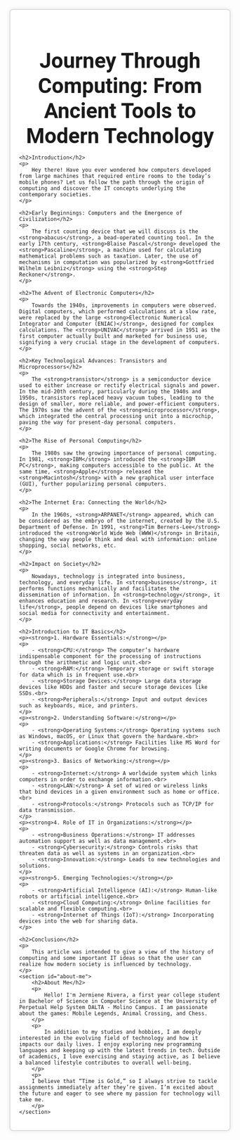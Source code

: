 <html lang="en">
<head>
    <meta charset="UTF-8">
    <meta name="viewport" content="width=device-width, initial-scale=1.0">
    <title>Journey Through Computing</title>
    <style>
        body {
            font-family: 'Roboto', sans-serif;
        }
        h1 {
            text-align: center;
            font-size: 48px;
            font-weight: bold;
            margin-bottom: 5px;
        }
        h2 {
            font-size: 36px;
            margin-bottom: 5px;
        }
        p {
            font-size: 24px;
            margin-top: 0;
        }
        strong {
            color: #333;
        }
        .container {
            max-width: 1500px;
            margin: 20px auto;
            padding: 20px;
            background-color: #fff;
            border: 2px solid #ddd;
            border-radius: 8px;
            box-shadow: 0 0 10px rgba(0, 0, 0, 0.1);
        }
        #about-me {
            background-color: #fff;
            padding: 20px;
            border-radius: 8px;
            margin: 20px 0;
            box-shadow: 0 0 10px rgba(0, 0, 0, 0.1);
        }
        #about-me h2 {
            font-size: 36px;
            color: #333;
            margin-bottom: 15px;
            border-bottom: 2px solid #333;
            padding-bottom: 10px;
        }
        #about-me p {
            font-size: 24px;
            color: #555;
            line-height: 1.6;
            margin-bottom: 15px;
        }
    </style>
</head>
<body>
  <div class="container">
    <h1>Journey Through Computing: From Ancient Tools to Modern Technology</h1>

    <h2>Introduction</h2>
    <p>
        Hey there! Have you ever wondered how computers developed from large machines that required entire rooms to the today’s mobile phones? Let us follow the path through the origin of computing and discover the IT concepts underlying the contemporary societies.
    </p>

    <h2>Early Beginnings: Computers and the Emergence of Civilization</h2>
    <p>
        The first counting device that we will discuss is the <strong>abacus</strong>, a bead-operated counting tool. In the early 17th century, <strong>Blaise Pascal</strong> developed the <strong>Pascaline</strong>, a machine used for calculating mathematical problems such as taxation. Later, the use of mechanisms in computation was popularized by <strong>Gottfried Wilhelm Leibniz</strong> using the <strong>Step Reckoner</strong>.
    </p>

    <h2>The Advent of Electronic Computers</h2>
    <p>
        Towards the 1940s, improvements in computers were observed. Digital computers, which performed calculations at a slow rate, were replaced by the large <strong>Electronic Numerical Integrator and Computer (ENIAC)</strong>, designed for complex calculations. The <strong>UNIVAC</strong> arrived in 1951 as the first computer actually built and marketed for business use, signifying a very crucial stage in the development of computers.
    </p>

    <h2>Key Technological Advances: Transistors and Microprocessors</h2>
    <p>
        The <strong>transistor</strong> is a semiconductor device used to either increase or rectify electrical signals and power. In the mid-20th century, particularly during the 1940s and 1950s, transistors replaced heavy vacuum tubes, leading to the design of smaller, more reliable, and power-efficient computers. The 1970s saw the advent of the <strong>microprocessor</strong>, which integrated the central processing unit into a microchip, paving the way for present-day personal computers.
    </p>

    <h2>The Rise of Personal Computing</h2>
    <p>
        The 1980s saw the growing importance of personal computing. In 1981, <strong>IBM</strong> introduced the <strong>IBM PC</strong>, making computers accessible to the public. At the same time, <strong>Apple</strong> released the <strong>Macintosh</strong> with a new graphical user interface (GUI), further popularizing personal computers.
    </p>

    <h2>The Internet Era: Connecting the World</h2>
    <p>
        In the 1960s, <strong>ARPANET</strong> appeared, which can be considered as the embryo of the internet, created by the U.S. Department of Defense. In 1991, <strong>Tim Berners-Lee</strong> introduced the <strong>World Wide Web (WWW)</strong> in Britain, changing the way people think and deal with information: online shopping, social networks, etc.
    </p>

    <h2>Impact on Society</h2>
    <p>
        Nowadays, technology is integrated into business, technology, and everyday life. In <strong>business</strong>, it performs functions mechanically and facilitates the dissemination of information. In <strong>technology</strong>, it enhances education and research. In <strong>everyday life</strong>, people depend on devices like smartphones and social media for connectivity and entertainment.
    </p>

    <h2>Introduction to IT Basics</h2>
    <p><strong>1. Hardware Essentials:</strong></p>
    <p>
        - <strong>CPU:</strong> The computer’s hardware indispensable component for the processing of instructions through the arithmetic and logic unit.<br>
        - <strong>RAM:</strong> Temporary storage or swift storage for data which is in frequent use.<br>
        - <strong>Storage Devices:</strong> Large data storage devices like HDDs and faster and secure storage devices like SSDs.<br>
        - <strong>Peripherals:</strong> Input and output devices such as keyboards, mice, and printers.
    </p>
    <p><strong>2. Understanding Software:</strong></p>
    <p>
        - <strong>Operating Systems:</strong> Operating systems such as Windows, macOS, or Linux that govern the hardware.<br>
        - <strong>Applications:</strong> Facilities like MS Word for writing documents or Google Chrome for browsing.
    </p>
    <p><strong>3. Basics of Networking:</strong></p>
    <p>
        - <strong>Internet:</strong> A worldwide system which links computers in order to exchange information.<br>
        - <strong>LAN:</strong> A set of wired or wireless links that bind devices in a given environment such as home or office.<br>
        - <strong>Protocols:</strong> Protocols such as TCP/IP for data transmission.
    </p>
    <p><strong>4. Role of IT in Organizations:</strong></p>
    <p>
        - <strong>Business Operations:</strong> IT addresses automation support as well as data management.<br>
        - <strong>Cybersecurity:</strong> Controls risks that threaten data as well as systems in an organization.<br>
        - <strong>Innovation:</strong> Leads to new technologies and solutions.
    </p>
    <p><strong>5. Emerging Technologies:</strong></p>
    <p>
        - <strong>Artificial Intelligence (AI):</strong> Human-like robots or artificial intelligence.<br>
        - <strong>Cloud Computing:</strong> Online facilities for scalable and flexible computing.<br>
        - <strong>Internet of Things (IoT):</strong> Incorporating devices into the web for sharing data.
    </p>

    <h2>Conclusion</h2>
    <p>
        This article was intended to give a view of the history of computing and some important IT ideas so that the user can realize how modern society is influenced by technology.
    </p>
    <section id="about-me">
        <h2>About Me</h2>
        <p>
            Hello! I'm Jermiene Rivera, a first year college student in Bachelor of Science in Computer Science at the University of Perpetual Help System DALTA - Molino Campus. I am passionate about the games: Mobile Legends, Animal Crossing, and Chess.
        </p>
        <p>
            In addition to my studies and hobbies, I am deeply interested in the evolving field of technology and how it impacts our daily lives. I enjoy exploring new programming languages and keeping up with the latest trends in tech. Outside of academics, I love exercising and staying active, as I believe a balanced lifestyle contributes to overall well-being.
        </p>
        <p>
        I believe that “Time is Gold,” so I always strive to tackle assignments immediately after they’re given. I’m excited about the future and eager to see where my passion for technology will take me.
        </p>
    </section>
  </div>
</body>
</html>
